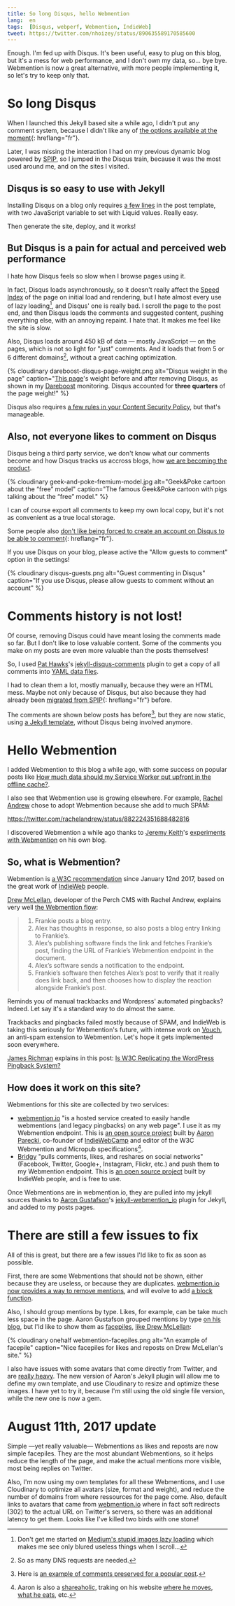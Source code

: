 ```yaml
---
title: So long Disqus, hello Webmention
lang:  en
tags:  [Disqus, webperf, Webmention, IndieWeb]
tweet: https://twitter.com/nhoizey/status/890635589170585600
---
```


Enough. I'm fed up with Disqus. It's been useful, easy to plug on this blog, but it's a mess for web performance, and I don't own my data, so… bye bye. Webmention is now a great alternative, with more people implementing it, so let's try to keep only that.

# So long Disqus

When I launched this Jekyll based site a while ago, I didn't put any comment system, because I didn't like any of [the options available at the moment](https://nicolas-hoizey.com/2013/09/gerer-des-commentaires-sur-un-blog-statique.html){: hreflang="fr"}.

Later, I was missing the interaction I had on my previous dynamic blog powered by [SPIP](https://www.spip.net/en_rubrique25.html), so I jumped in the Disqus train, because it was the most used around me, and on the sites I visited.

## Disqus is so easy to use with Jekyll

Installing Disqus on a blog only requires [a few lines](https://gastero-prod.disqus.com/admin/universalcode/) in the post template, with two JavaScript variable to set with Liquid values. Really easy.

Then generate the site, deploy, and it works!

## But Disqus is a pain for actual and perceived web performance

I hate how Disqus feels so slow when I browse pages using it.

In fact, Disqus loads asynchronously, so it doesn't really affect the [Speed Index](https://sites.google.com/a/webpagetest.org/docs/using-webpagetest/metrics/speed-index) of the page on initial load and rendering, but I hate almost every use of lazy loading[^medium-lazy], and Disqus' one is really bad. I scroll the page to the post end, and then Disqus loads the comments and suggested content, pushing everything else, with an annoying repaint. I hate that. It makes me feel like the site is slow.

[^medium-lazy]: Don't get me started on [Medium's stupid images lazy loading](https://jmperezperez.com/medium-image-progressive-loading-placeholder/) which makes me see only blured useless things when I scroll…

Also, Disqus loads around 450 kB of data — mostly JavaScript — on the pages, which is not so light for "just" comments. And it loads that from 5 or 6 different domains[^dns], without a great caching optimization.

[^dns]: So as many DNS requests are needed.

{% cloudinary dareboost-disqus-page-weight.png alt="Disqus weight in the page" caption="[This page](/2015/06/la-recherche-dans-du-statique-facile-avec-algolia.html)'s weight before and after removing Disqus, as shown in my [Dareboost](https://www.dareboost.com/) monitoring. Disqus accounted for **three quarters** of the page weight!" %}

Disqus also requires [a few rules in your Content Security Policy](https://github.com/nico3333fr/CSP-useful/tree/master/csp-for-third-party-services#disqus), but that's manageable.

## Also, not everyone likes to comment on Disqus

Disqus being a third party service, we don't know what our comments become and how Disqus tracks us accross blogs, how [we are becoming the product](http://geek-and-poke.com/geekandpoke/2010/12/21/the-free-model.html).

{% cloudinary geek-and-poke-fremium-model.jpg alt="Geek&Poke cartoon about the “free” model" caption="The famous Geek&Poke cartoon with pigs talking about the “free” model." %}

I can of course export all comments to keep my own local copy, but it's not as convenient as a true local storage.

Some people also [don't like being forced to create an account on Disqus to be able to comment](https://twitter.com/ChapitreOnze/status/890507297780367360){: hreflang="fr"}.

If you use Disqus on your blog, please active the "Allow guests to comment" option in the settings!

{% cloudinary disqus-guests.png alt="Guest commenting in Disqus" caption="If you use Disqus, please allow guests to comment without an account" %}

# Comments history is not lost!

Of course, removing Disqus could have meant losing the comments made so far. But I don't like to lose valuable content. Some of the comments you make on my posts are even more valuable than the posts themselves!

So, I used [Pat Hawks](https://twitter.com/pathawks)'s [jekyll-disqus-comments](https://github.com/pathawks/jekyll-disqus-comments) plugin to get a copy of all comments into [YAML data files](https://github.com/nhoizey/nicolas-hoizey.com/tree/master/_comments).

I had to clean them a lot, mostly manually, because they were an HTML mess. Maybe not only because of Disqus, but also because they had already been [migrated from SPIP](/a-propos/du-site.html#avec-jekyll-le-statique-cest-fantastique){: hreflang="fr"} before.

The comments are shown below posts has before[^comments], but they are now static, using [a Jekyll template](https://github.com/nhoizey/nicolas-hoizey.com/blob/master/_includes/comments.html), without Disqus being involved anymore.

[^comments]: Here is [an example of comments preserved for a popular post](https://nicolas-hoizey.com/2017/01/how-much-data-should-my-service-worker-put-upfront-in-the-offline-cache.html#commentaires).

# Hello Webmention

I added Webmention to this blog a while ago, with some success on popular posts like [How much data should my Service Worker put upfront in the offline cache?](https://nicolas-hoizey.com/2017/01/how-much-data-should-my-service-worker-put-upfront-in-the-offline-cache.html#webmentions).

I also see that Webmention use is growing elsewhere. For example, [Rachel Andrew](https://twitter.com/rachelandrew) chose to adopt Webmention because she add to much SPAM:

https://twitter.com/rachelandrew/status/882224351688482816

I discovered Webmention a while ago thanks to [Jeremy Keith](https://twitter.com/adactio)'s [experiments with Webmention](https://adactio.com/journal/6469) on his own blog.

## So, what is Webmention?

Webmention is [a W3C recommendation](https://www.w3.org/TR/webmention/) since January 12nd 2017, based on the great work of [IndieWeb](https://indieweb.org/) people.

[Drew McLellan](https://twitter.com/drewm), developer of the Perch CMS with Rachel Andrew, explains very well [the Webmention flow](https://allinthehead.com/retro/378/implementing-webmentions):

> 1. Frankie posts a blog entry.
> 1. Alex has thoughts in response, so also posts a blog entry linking to Frankie’s.
> 1. Alex’s publishing software finds the link and fetches Frankie’s post, finding the URL of Frankie’s Webmention endpoint in the document.
> 1. Alex’s software sends a notification to the endpoint.
> 1. Frankie’s software then fetches Alex’s post to verify that it really does link back, and then chooses how to display the reaction alongside Frankie’s post.

Reminds you of manual trackbacks and Wordpress' automated pingbacks? Indeed. Let say it's a standard way to do almost the same.

Trackbacks and pingbacks failed mostly because of SPAM, and IndieWeb is taking this seriously for Webmention's future, with intense work on [Vouch](https://indieweb.org/Vouch), an anti-spam extension to Webmention. Let's hope it gets implemented soon everywhere.

[James Richman](https://twitter.com/jamesrichmanx) explains in this post: [Is W3C Replicating the WordPress Pingback System?](https://wptavern.com/is-w3c-replicating-the-wordpress-pingback-system)

## How does it work on this site?

Webmentions for this site are collected by two services:

- [webmention.io](https://webmention.io/) "is a hosted service created to easily handle webmentions (and legacy pingbacks) on any web page". I use it as my Webmention endpoint. This is [an open source project](https://github.com/aaronpk/webmention.io) built by [Aaron Parecki](https://twitter.com/aaronpk), co-founder of [IndieWebCamp](https://indieweb.org/) and editor of the W3C Webmention and Micropub specifications[^shareaholic].
- [Bridgy](https://brid.gy/) "pulls comments, likes, and reshares on social networks" (Facebook, Twitter, Google+, Instagram, Flickr, etc.) and push them to my Webmention endpoint. This is [an open source project](https://github.com/snarfed/bridgy) built by IndieWeb people, and is free to use.

[^shareaholic]: Aaron is also a [shareaholic](http://www.urbandictionary.com/define.php?term=shareaholic), traking on his website [where he moves](https://aaronparecki.com/gps/), [what he eats](https://aaronparecki.com/ate), etc.

Once Webmentions are in webmention.io, they are pulled into my jekyll sources thanks to [Aaron Gustafson](https://twitter.com/aarongustafson)'s [jekyll-webmention_io](https://github.com/aarongustafson/jekyll-webmention_io/) plugin for Jekyll, and added to my posts pages.

# There are still a few issues to fix

All of this is great, but there are a few issues I'ld like to fix as soon as possible.

First, there are some Webmentions that should not be shown, either because they are useless, or because they are duplicates. [webmention.io now provides a way to remove mentions](https://aaronparecki.com/2017/07/19/24/webmention-io), and will evolve to add [a block function](https://indieweb.org/block).

Also, I should group mentions by type. Likes, for example, can be take much less space in the page. Aaron Gustafson grouped mentions by type [on his blog](https://www.aaron-gustafson.com/notebook/your-site-should-be-a-pwa/#webmentions), but I'ld like to show them as [facepiles](https://indieweb.org/facepile), [like Drew McLellan](https://allinthehead.com/retro/378/implementing-webmentions#comments):

{% cloudinary onehalf webmention-facepiles.png alt="An example of facepile" caption="Nice facepiles for likes and reposts on Drew McLellan's site." %}

I also have issues with some avatars that come directly from Twitter, and are [really heavy](https://github.com/aarongustafson/jekyll-webmention_io/issues/24). The new version of Aaron's Jekyll plugin will allow me to define my own template, and use Cloudinary to resize and optimize these images. I have yet to try it, because I'm still using the old single file version, while the new one is now a gem.

# August 11th, 2017 update

Simple —yet really valuable— Webmentions as likes and reposts are now simple facepiles. They are the most abundant Webmentions, so it helps reduce the length of the page, and make the actual mentions more visible, most being replies on Twitter.

Also, I'm now using my own templates for all these Webmentions, and I use Cloudinary to optimize all avatars (size, format and weight), and reduce the number of domains from where ressources for the page come. Also, default links to avatars that came from [webmention.io](https://webmention.io/) where in fact soft redirects (302) to the actual URL on Twitter's servers, so there was an additional latency to get them. Looks like I've killed two birds with one stone!
